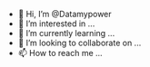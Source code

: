- 👋 Hi, I’m @Datamypower
- 👀 I’m interested in ...
- 🌱 I’m currently learning ...
- 💞️ I’m looking to collaborate on ...
- 📫 How to reach me ...

<!---
Datamypower/Datamypower is a ✨ special ✨ repository because its `README.md` (this file) appears on your GitHub profile.
You can click the Preview link to take a look at your changes.
--->
